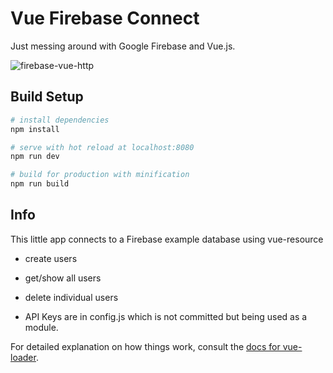 # Vue Firebase Connect

Just messing around with Google Firebase and Vue.js.

![firebase-vue-http](https://user-images.githubusercontent.com/1487071/35468741-6f069b42-02d9-11e8-9256-cf7958dee947.gif)

## Build Setup

``` bash
# install dependencies
npm install

# serve with hot reload at localhost:8080
npm run dev

# build for production with minification
npm run build
```

## Info

This little app connects to a Firebase example database using vue-resource
* create users
* get/show all users
* delete individual users

* API Keys are in config.js which is not committed but being used as a module.

For detailed explanation on how things work, consult the [docs for vue-loader](http://vuejs.github.io/vue-loader).
